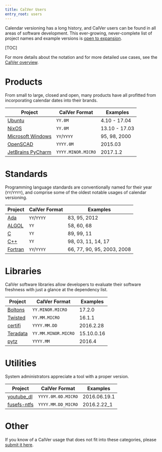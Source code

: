 ```yaml
---
title: CalVer Users
entry_root: users
---
```


Calendar versioning has a long history, and CalVer users can be found
in all areas of software development. This ever-growing,
never-complete list of project names and example versions is
[open to expansion][issues].

[issues]: https://github.com/mahmoud/calver/issues

[TOC]

For more details about the notation and for more detailed use cases,
see the [CalVer overview][overview].

[overview]: /overview.html

# Products

From small to large, closed and open, many products have all profitted
from incorporating calendar dates into their brands.

Project                         | CalVer Format      | Examples
------------------------------- | ------------------ | ---------------
[Ubuntu][ubuntu]                | `YY.0M`            | 4.10 - 17.04
[NixOS][nixos_releases]         | `YY.0M`            | 13.10 - 17.03
[Microsoft Windows][ms_win]     | `YY`/`YYYY`        | 95, 98, 2000
[OpenSCAD][openscad]            | `YYYY.0M`          | 2015.03
[JetBrains PyCharm][pycharm]    | `YYYY.MINOR.MICRO` | 2017.1.2

[ubuntu]: /overview.html#ubuntu
[nixos_releases]: https://nixos.org/news.html
[ms_win]: https://en.wikipedia.org/wiki/Microsoft_Windows
[openscad]: https://en.wikipedia.org/wiki/OpenSCAD
[pycharm]: https://en.wikipedia.org/wiki/PyCharm

# Standards

Programming language standards are conventionally named for their year
(`YY`/`YYYY`), and comprise some of the oldest notable usages of
calendar versioning.

Project                         | CalVer Format     | Examples
------------------------------- | ----------------- | ---------------
[Ada][ada]                      | `YY`/`YYYY`       | 83, 95, 2012
[ALGOL][algol]                  | `YY`              | 58, 60, 68
[C][c]                          | `YY`              | 89, 99, 11
[C++][cpp]                      | `YY`              | 98, 03, 11, 14, 17
[Fortran][fortran]              | `YY`/`YYYY`       | 66, 77, 90, 95, 2003, 2008

[ada]: https://en.wikipedia.org/wiki/Ada_(programming_language)
[algol]: https://en.wikipedia.org/wiki/ALGOL_60
[c]: https://en.wikipedia.org/wiki/C_(programming_language)
[cpp]: https://en.wikipedia.org/wiki/C%2B%2B
[fortran]: https://en.wikipedia.org/wiki/Fortran

# Libraries

CalVer software libraries allow developers to evaluate their software
freshness with just a glance at the dependency list.

Project                         | CalVer Format       | Examples
------------------------------- | ------------------- | ---------------
[Boltons][boltons]              | `YY.MINOR.MICRO`    | 17.2.0
[Twisted][twisted]              | `YY.MM.MICRO`       | 16.1.1
[certifi][certifi]              | `YYYY.MM.DD`        | 2016.2.28
[Teradata][teradata]            | `YY.MM.MINOR.MICRO` | 15.10.0.16
[pytz][pytz]                    | `YYYY.MM`           | 2016.4

[boltons]: http://boltons.readthedocs.io/en/latest/
[twisted]: /overview.html#twisted
[certifi]: https://pypi.python.org/pypi/certifi
[teradata]: /overview.html#teradata
[pytz]: /overview.html#pytz

# Utilities

System administrators appreciate a tool with a proper version.

Project                         | CalVer Format       | Examples
------------------------------- | ------------------- | ---------------
[youtube_dl][youtube_dl]        | `YYYY.0M.0D.MICRO`  | 2016.06.19.1
[fusefs-ntfs][fsfntfs]          | `YYYY.MM.DD_MICRO`  | 2016.2.22_1

[youtube_dl]: /overview.html#youtube_dl
[fsfntfs]: http://www.freshports.org/sysutils/fusefs-ntfs

# Other

If you know of a CalVer usage that does not fit into these categories,
please [submit it here][issues].
